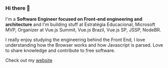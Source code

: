 ### Hi there 👋

I'm a **Software Engineer focused on Front-end engineering and architecture** and I'm building stuff at Estratégia Educacional, Microsoft MVP, Organizer at Vue.js Summit, Vue.js Brazil, Vue.js SP, JSSP, NodeBR.

I really enjoy studying the engineering behind the Front End, I love understanding how the Browser works and how Javascript is parsed. Love to share knowledge and contribute to free software. 

Check out my [website](https://igorhalfeld.com/)
